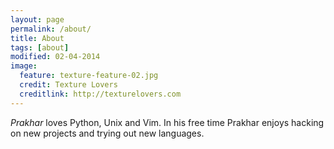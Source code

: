 ```yaml
---
layout: page
permalink: /about/
title: About 
tags: [about]
modified: 02-04-2014
image:
  feature: texture-feature-02.jpg
  credit: Texture Lovers
  creditlink: http://texturelovers.com
---
```


*Prakhar* loves Python, Unix and Vim. In his free time Prakhar enjoys hacking on new projects and trying out new languages.

